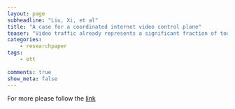```yaml
---
layout: page
subheadline: "Liu, Xi, et al"
title: "A case for a coordinated internet video control plane"
teaser: "Video traffic already represents a significant fraction of today's traffic and is projected to exceed 90% in the next five years. In parallel, user expectations for a high quality viewing experience (e.g., low startup delays, low buffering, and high bitrates) are continuously increasing. Unlike traditional workloads that either require low latency (e.g., short web transfers) or high average throughput (e.g., large file transfers), a high quality video viewing experience requires sustained performance over extended periods of time (e.g., tens of minutes). This imposes fundamentally different demands on content delivery infrastructures than those envisioned for traditional traffic patterns. Our large-scale measurements over 200 million video sessions show that today's delivery infrastructure fails to meet these requirements: more than 20% of sessions have a rebuffering ratio ≥ 10% and more than 14% of sessions have a video startup delay ≥ 10s. Using measurement-driven insights, we make a case for a video control plane that can use a global view of client and network conditions to dynamically optimize the video delivery in order to provide a high quality viewing experience despite an unreliable delivery infrastructure. Our analysis shows that such a control plane can potentially improve the rebuffering ratio by up to 2× in the average case and by more than one order of magnitude under stress."
categories:
    - researchpaper  
tags:
    - ott
      
comments: true
show_meta: false
---
```



For more please follow the [link](http://dl.acm.org/citation.cfm?id=2342431)
